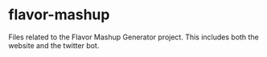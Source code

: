 # flavor-mashup
Files related to the Flavor Mashup Generator project. This includes both the website and the twitter bot.
